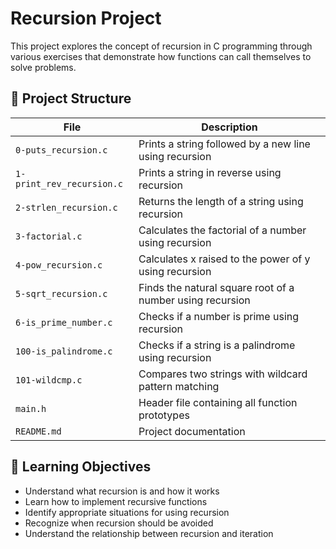 # Recursion Project

This project explores the concept of recursion in C programming through various exercises that demonstrate how functions can call themselves to solve problems.

## 📁 Project Structure

| File | Description |
|------|-------------|
| `0-puts_recursion.c` | Prints a string followed by a new line using recursion |
| `1-print_rev_recursion.c` | Prints a string in reverse using recursion |
| `2-strlen_recursion.c` | Returns the length of a string using recursion |
| `3-factorial.c` | Calculates the factorial of a number using recursion |
| `4-pow_recursion.c` | Calculates x raised to the power of y using recursion |
| `5-sqrt_recursion.c` | Finds the natural square root of a number using recursion |
| `6-is_prime_number.c` | Checks if a number is prime using recursion |
| `100-is_palindrome.c` | Checks if a string is a palindrome using recursion |
| `101-wildcmp.c` | Compares two strings with wildcard pattern matching |
| `main.h` | Header file containing all function prototypes |
| `README.md` | Project documentation |

## 🎯 Learning Objectives

- Understand what recursion is and how it works
- Learn how to implement recursive functions
- Identify appropriate situations for using recursion
- Recognize when recursion should be avoided
- Understand the relationship between recursion and iteration
